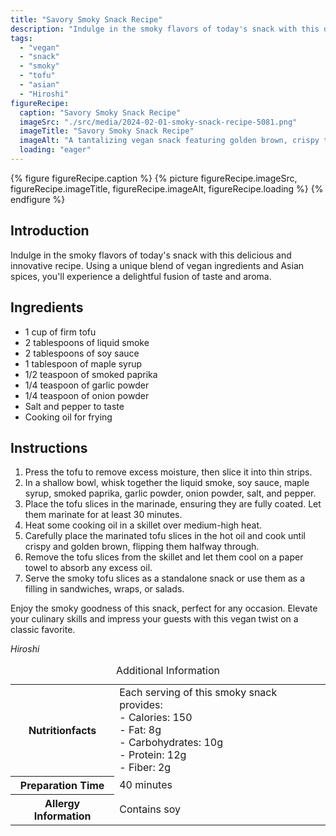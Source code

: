 ```yaml
---
title: "Savory Smoky Snack Recipe"
description: "Indulge in the smoky flavors of today's snack with this delicious and innovative recipe. Using a unique blend of vegan ingredients and Asian spices, you'll experience a delightful fusion of taste and aroma."
tags:
  - "vegan"
  - "snack"
  - "smoky"
  - "tofu"
  - "asian"
  - "Hiroshi"
figureRecipe: 
  caption: "Savory Smoky Snack Recipe"
  imageSrc: "./src/media/2024-02-01-smoky-snack-recipe-5081.png"
  imageTitle: "Savory Smoky Snack Recipe"
  imageAlt: "A tantalizing vegan snack featuring golden brown, crispy tofu slices emitting a smoky aroma, adorned with fresh green garnish on an uncluttered table."
  loading: "eager"
---
```


{% figure figureRecipe.caption %}
{% picture figureRecipe.imageSrc, figureRecipe.imageTitle, figureRecipe.imageAlt, figureRecipe.loading %}
{% endfigure %}

## Introduction

Indulge in the smoky flavors of today's snack with this delicious and innovative recipe. Using a unique blend of vegan ingredients and Asian spices, you'll experience a delightful fusion of taste and aroma.

## Ingredients

- 1 cup of firm tofu
- 2 tablespoons of liquid smoke
- 2 tablespoons of soy sauce
- 1 tablespoon of maple syrup
- 1/2 teaspoon of smoked paprika
- 1/4 teaspoon of garlic powder
- 1/4 teaspoon of onion powder
- Salt and pepper to taste
- Cooking oil for frying

## Instructions

1. Press the tofu to remove excess moisture, then slice it into thin strips.
2. In a shallow bowl, whisk together the liquid smoke, soy sauce, maple syrup, smoked paprika, garlic powder, onion powder, salt, and pepper.
3. Place the tofu slices in the marinade, ensuring they are fully coated. Let them marinate for at least 30 minutes.
4. Heat some cooking oil in a skillet over medium-high heat.
5. Carefully place the marinated tofu slices in the hot oil and cook until crispy and golden brown, flipping them halfway through.
6. Remove the tofu slices from the skillet and let them cool on a paper towel to absorb any excess oil.
7. Serve the smoky tofu slices as a standalone snack or use them as a filling in sandwiches, wraps, or salads.

Enjoy the smoky goodness of this snack, perfect for any occasion. Elevate your culinary skills and impress your guests with this vegan twist on a classic favorite.

*Hiroshi*

<table><caption class='sr-only'>Additional Information</caption><tr><th>Nutritionfacts</th><td>Each serving of this smoky snack provides:<br />
- Calories: 150<br />
- Fat: 8g<br />
- Carbohydrates: 10g<br />
- Protein: 12g<br />
- Fiber: 2g&nbsp;</td></tr><tr><th>Preparation Time</th><td>40 minutes&nbsp;</td></tr><tr><th>Allergy Information</th><td>Contains soy&nbsp;</td></tr></table>

